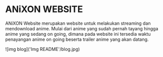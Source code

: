 # ANiXON WEBSITE

ANiXON Website merupakan website untuk melakukan streaming dan mendownload anime. Mulai dari anime yang sudah pernah tayang hingga anime yang sedang on going, dimana pada website ini tersedia waktu penayangan anime on going beserta trailer anime yang akan datang.

![img blog]('Img README'/blog.jpg)
